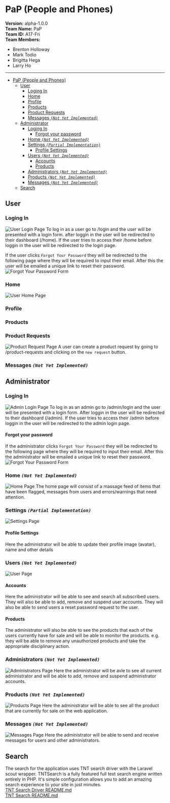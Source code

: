 # PaP (People and Phones)
**Version:** alpha-1.0.0<br/>
**Team Name:** PaP<br/>
**Team ID:** A17-Fri<br/>
**Team Members:**
- Brenton Holloway
- Mark Todio
- Brigitta Hega
- Larry Ho
**********
- [PaP (People and Phones)](#pap-people-and-phones)
  - [User](#user)
    - [Loging In](#loging-in)
    - [Home](#home)
    - [Profile](#profile)
    - [Products](#products)
    - [Product Requests](#product-requests)
    - [Messages *`(Not Yet Implemented)`*](#messages-not-yet-implemented)
  - [Administrator](#administrator)
    - [Loging In](#loging-in-1)
      - [Forgot your password](#forgot-your-password)
    - [Home *`(Not Yet Implemented)`*](#home-not-yet-implemented)
    - [Settings *`(Partial Implementation)`*](#settings-partial-implementation)
      - [Profile Settings](#profile-settings)
    - [Users *`(Not Yet Implemented)`*](#users-not-yet-implemented)
      - [Accounts](#accounts)
      - [Products](#products-1)
    - [Administrators *`(Not Yet Implemented)`*](#administrators-not-yet-implemented)
    - [Products *`(Not Yet Implemented)`*](#products-not-yet-implemented)
    - [Messages *`(Not Yet Implemented)`*](#messages-not-yet-implemented-1)
  - [Search](#search)

## User
### Loging In
![User Login Page](documentation/users/login.png)
To log in as a user go to /login and the user will be presented with a login form. after loggin in the user will be redirected to their dashboard (/home). If the user tries to access their /home before loggin in the user will be redirected to the login page.

If the user clicks `Forgot Your Password` they will be redirected to the following page where they will be required to input their email. After this the user will be emailed a unique link to reset their password.
![Forgot Your Password Form](documentation/users/reset_pssword.png)

### Home
![User Home Page](documentation/users/home.png)

### Profile

### Products

### Product Requests
![Product Request Page](documentation/users/product_requests.png)
A user can create a product request by going to /product-requests and clicking on the `new request` button.

### Messages *`(Not Yet Implemented)`*

## Administrator
### Loging In
![Admin Login Page](documentation/admin/login.png)
To log in as an admin go to /admin/login and the user will be presented with a login form. After loggin in the user will be redirected to their dashboard (/admin). If the user tries to access their /admin before loggin in the user will be redirected to the admin login page.

#### Forgot your password
If the administrator clicks `Forgot Your Password` they will be redirected to the following page where they will be required to input their email. After this the administrator will be emailed a unique link to reset their password.
![Forgot Your Password Form](documentation/admin/reset_pssword.png)

### Home *`(Not Yet Implemented)`*
![Home Page](documentation/admin/home.png)
The home page will consist of a massage feed of items that have been flagged, messages from users and errors/warnings that need attention.

### Settings *`(Partial Implementation)`*
![Settings Page](documentation/admin/settings.png)
#### Profile Settings
Here the administrator will be able to update their profile image (avatar), name and other details

### Users *`(Not Yet Implemented)`*
![User Page](documentation\admin\users.png)
#### Accounts
Here the administrator will be able to see and search all subscribed users. They will also be able to add, remove and suspend user accounts. They will also be able to send users a reset password request to the user.

#### Products
The administrator will also be able to see the products that each of the users currently have for sale and will be able to monitor the products. e.g. they will be able to remove any unauthorized products and take the appropriate disciplinary action.

### Administrators *`(Not Yet Implemented)`*
![Administrators Page](documentation/admin/administrators.png)
Here the administrator will be avle to see all current administrator and will be able to add, remove and suspend administrator accounts.


### Products *`(Not Yet Implemented)`*
![Products Page](documentation/admin/products.png)
Here the administrator will be able to see all the product that are currently for sale on the web application.


### Messages *`(Not Yet Implemented)`*
![Messages Page](documentation/admin/messages.png)
Here the administrator will be able to send and receive messages for users and other administrators.


## Search
The search for the application uses TNT search driver with the Laravel scout wrapper. TNTSearch is a fully featured full text search engine written entirely in PHP. It's simple configuration allows you to add an amazing search experience to your site in just minutes. </br>
[TNT Search Driver README.md](https://github.com/teamtnt/laravel-scout-tntsearch-driver/blob/master/README.md) </br>
[TNT Search README.md](https://github.com/teamtnt/tntsearch/blob/master/README.md)